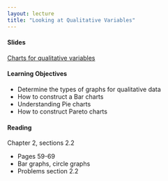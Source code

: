 ```yaml
---
layout: lecture
title: "Looking at Qualitative Variables"
---
```


<h4>
	<span class="fa fa-picture-o fa-lg main-list-item-icon"></span>
	Slides
</h4>

<a href="https://docs.google.com/presentation/d/1qLtoiX8CrpHL70lZ8LBQN0F-xHuwEnhpVNZalaBnSM8/pub?start=false&loop=false&delayms=3000" target="_blank">Charts for qualitative variables</a>


<h4>
	<span class="fa fa-graduation-cap fa-lg main-list-item-icon"></span>
	Learning Objectives
</h4>

- Determine the types of graphs for qualitative data
- How to construct a Bar charts
- Understanding Pie charts
- How to construct Pareto charts


<h4>
	<span class="fa fa-book fa-lg main-list-item-icon"></span>
	Reading
</h4>

Chapter 2, sections 2.2

- Pages 59-69
- Bar graphs, circle graphs
- Problems section 2.2
